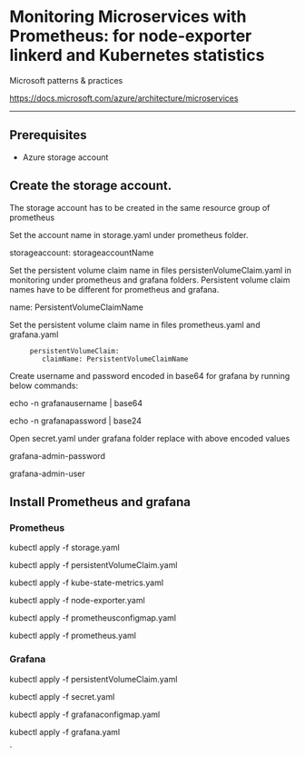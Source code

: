 # Monitoring Microservices  with Prometheus: for node-exporter linkerd and Kubernetes statistics
Microsoft patterns & practices

https://docs.microsoft.com/azure/architecture/microservices

---

## Prerequisites

- Azure storage account

## Create the storage account.

The storage account has to be created in the same resource group of prometheus 

Set the account name in storage.yaml under prometheus folder.

storageaccount:  storageaccountName

Set the persistent volume claim name in files persistenVolumeClaim.yaml in monitoring under prometheus 
and grafana folders. Persistent volume claim names have to be different for prometheus and grafana.

  name: PersistentVolumeClaimName
  
Set the persistent volume claim name in files prometheus.yaml and grafana.yaml
  
         persistentVolumeClaim:
            claimName: PersistentVolumeClaimName
			
Create username and password encoded in base64 for grafana by running
below commands:

echo -n grafanausername | base64

echo -n grafanapassword  | base24

Open secret.yaml under grafana folder replace  with above encoded values

grafana-admin-password

grafana-admin-user

## Install Prometheus and grafana

### Prometheus

kubectl apply -f storage.yaml

kubectl apply -f persistentVolumeClaim.yaml

kubectl apply -f kube-state-metrics.yaml

kubectl apply -f node-exporter.yaml

kubectl apply -f prometheusconfigmap.yaml

kubectl apply -f prometheus.yaml


### Grafana


kubectl apply -f persistentVolumeClaim.yaml

kubectl apply -f secret.yaml

kubectl apply -f grafanaconfigmap.yaml

kubectl apply -f grafana.yaml
  

`